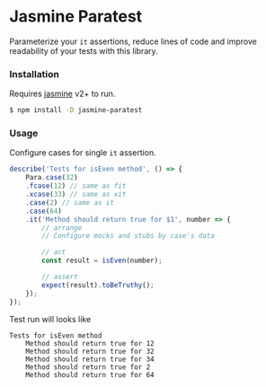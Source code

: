 # Jasmine Paratest

Parameterize your `it` assertions, reduce lines of code and improve readability of your tests with this library.

### Installation

Requires [jasmine](https://www.npmjs.com/package/jasmine) v2+ to run.

```sh
$ npm install -D jasmine-paratest
```

### Usage

Configure cases for single `it` assertion.

```js
describe('Tests for isEven method', () => {
    Para.case(32)
	.fcase(12) // same as fit
	.xcase(33) // same as xit
	.case(2) // same as it
	.case(64)
	.it('Method should return true for $1', number => {
	    // arrange
	    // Configure mocks and stubs by case's data

	    // act
	    const result = isEven(number);

	    // assert
	    expect(result).toBeTruthy();
	});
});
```

Test run will looks like

```
Tests for isEven method
    Method should return true for 12
    Method should return true for 32
    Method should return true for 34
    Method should return true for 2
    Method should return true for 64
```
